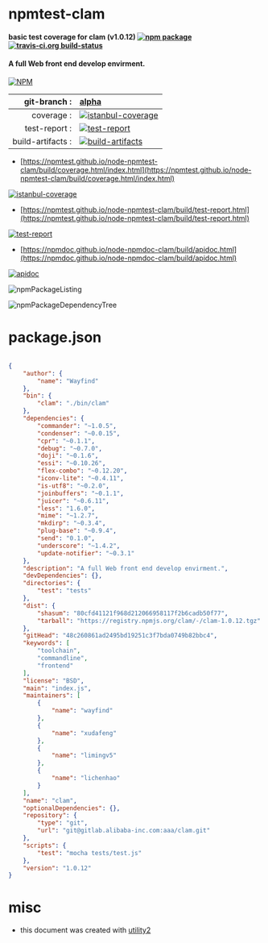 # npmtest-clam

#### basic test coverage for  clam (v1.0.12)  [![npm package](https://img.shields.io/npm/v/npmtest-clam.svg?style=flat-square)](https://www.npmjs.org/package/npmtest-clam) [![travis-ci.org build-status](https://api.travis-ci.org/npmtest/node-npmtest-clam.svg)](https://travis-ci.org/npmtest/node-npmtest-clam)

#### A full Web front end develop envirment.

[![NPM](https://nodei.co/npm/clam.png?downloads=true&downloadRank=true&stars=true)](https://www.npmjs.com/package/clam)

| git-branch : | [alpha](https://github.com/npmtest/node-npmtest-clam/tree/alpha)|
|--:|:--|
| coverage : | [![istanbul-coverage](https://npmtest.github.io/node-npmtest-clam/build/coverage.badge.svg)](https://npmtest.github.io/node-npmtest-clam/build/coverage.html/index.html)|
| test-report : | [![test-report](https://npmtest.github.io/node-npmtest-clam/build/test-report.badge.svg)](https://npmtest.github.io/node-npmtest-clam/build/test-report.html)|
| build-artifacts : | [![build-artifacts](https://npmtest.github.io/node-npmtest-clam/glyphicons_144_folder_open.png)](https://github.com/npmtest/node-npmtest-clam/tree/gh-pages/build)|

- [https://npmtest.github.io/node-npmtest-clam/build/coverage.html/index.html](https://npmtest.github.io/node-npmtest-clam/build/coverage.html/index.html)

[![istanbul-coverage](https://npmtest.github.io/node-npmtest-clam/build/screenCapture.buildCi.browser.%252Ftmp%252Fbuild%252Fcoverage.lib.html.png)](https://npmtest.github.io/node-npmtest-clam/build/coverage.html/index.html)

- [https://npmtest.github.io/node-npmtest-clam/build/test-report.html](https://npmtest.github.io/node-npmtest-clam/build/test-report.html)

[![test-report](https://npmtest.github.io/node-npmtest-clam/build/screenCapture.buildCi.browser.%252Ftmp%252Fbuild%252Ftest-report.html.png)](https://npmtest.github.io/node-npmtest-clam/build/test-report.html)

- [https://npmdoc.github.io/node-npmdoc-clam/build/apidoc.html](https://npmdoc.github.io/node-npmdoc-clam/build/apidoc.html)

[![apidoc](https://npmdoc.github.io/node-npmdoc-clam/build/screenCapture.buildCi.browser.%252Ftmp%252Fbuild%252Fapidoc.html.png)](https://npmdoc.github.io/node-npmdoc-clam/build/apidoc.html)

![npmPackageListing](https://npmtest.github.io/node-npmtest-clam/build/screenCapture.npmPackageListing.svg)

![npmPackageDependencyTree](https://npmtest.github.io/node-npmtest-clam/build/screenCapture.npmPackageDependencyTree.svg)



# package.json

```json

{
    "author": {
        "name": "Wayfind"
    },
    "bin": {
        "clam": "./bin/clam"
    },
    "dependencies": {
        "commander": "~1.0.5",
        "condenser": "~0.0.15",
        "cpr": "~0.1.1",
        "debug": "~0.7.0",
        "doji": "~0.1.6",
        "essi": "~0.10.26",
        "flex-combo": "~0.12.20",
        "iconv-lite": "~0.4.11",
        "is-utf8": "~0.2.0",
        "joinbuffers": "~0.1.1",
        "juicer": "~0.6.11",
        "less": "1.6.0",
        "mime": "~1.2.7",
        "mkdirp": "~0.3.4",
        "plug-base": "~0.9.4",
        "send": "0.1.0",
        "underscore": "~1.4.2",
        "update-notifier": "~0.3.1"
    },
    "description": "A full Web front end develop envirment.",
    "devDependencies": {},
    "directories": {
        "test": "tests"
    },
    "dist": {
        "shasum": "80cfd41121f968d212066958117f2b6cadb50f77",
        "tarball": "https://registry.npmjs.org/clam/-/clam-1.0.12.tgz"
    },
    "gitHead": "48c260861ad2495bd19251c3f7bda0749b82bbc4",
    "keywords": [
        "toolchain",
        "commandline",
        "frontend"
    ],
    "license": "BSD",
    "main": "index.js",
    "maintainers": [
        {
            "name": "wayfind"
        },
        {
            "name": "xudafeng"
        },
        {
            "name": "limingv5"
        },
        {
            "name": "lichenhao"
        }
    ],
    "name": "clam",
    "optionalDependencies": {},
    "repository": {
        "type": "git",
        "url": "git@gitlab.alibaba-inc.com:aaa/clam.git"
    },
    "scripts": {
        "test": "mocha tests/test.js"
    },
    "version": "1.0.12"
}
```



# misc
- this document was created with [utility2](https://github.com/kaizhu256/node-utility2)
